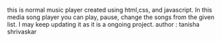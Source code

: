 this is normal music player created using html,css, and javascript.
In this media song player you can play, pause, change the songs from the given list. 
I may  keep updating it as it is a ongoing project.
author : tanisha shrivaskar
